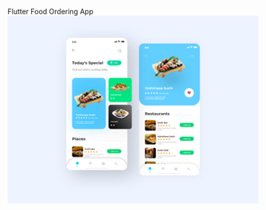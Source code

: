 Flutter Food Ordering App
![Flutter Food Odering App](food-ordering-app.png?raw=true "Flutter Food Ordering App")